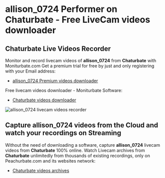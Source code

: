 # allison_0724 Performer on Chaturbate - Free LiveCam videos downloader

## Chaturbate Live Videos Recorder

Monitor and record livecam videos of **allison_0724** from **Chaturbate** with Moniturbate.com
Get a premium trial for free by just and only registering with your Email address:
* [allison_0724 Premium videos downloader](https://moniturbate.com/request-demo-licence-key.html)

Free livecam videos downloader - Moniturbate Software:
* [Chaturbate videos downloader](https://moniturbate.com/moniturbate-download-software.html)

![allison_0724 livecam videos recorder](https://peachurnet.com/templates/moniturbate-software.png)


## Capture allison_0724 videos from the Cloud and watch your recordings on Streaming

Without the need of downloading a software, capture **allison_0724** livecam videos from **Chaturbate** 100% online.
Watch Livecam archives from **Chaturbate** unlimitedly from thousands of existing recordings, only on Peachurbate.com and its websites network:
* [Chaturbate videos archives](https://peachurnet.com/)